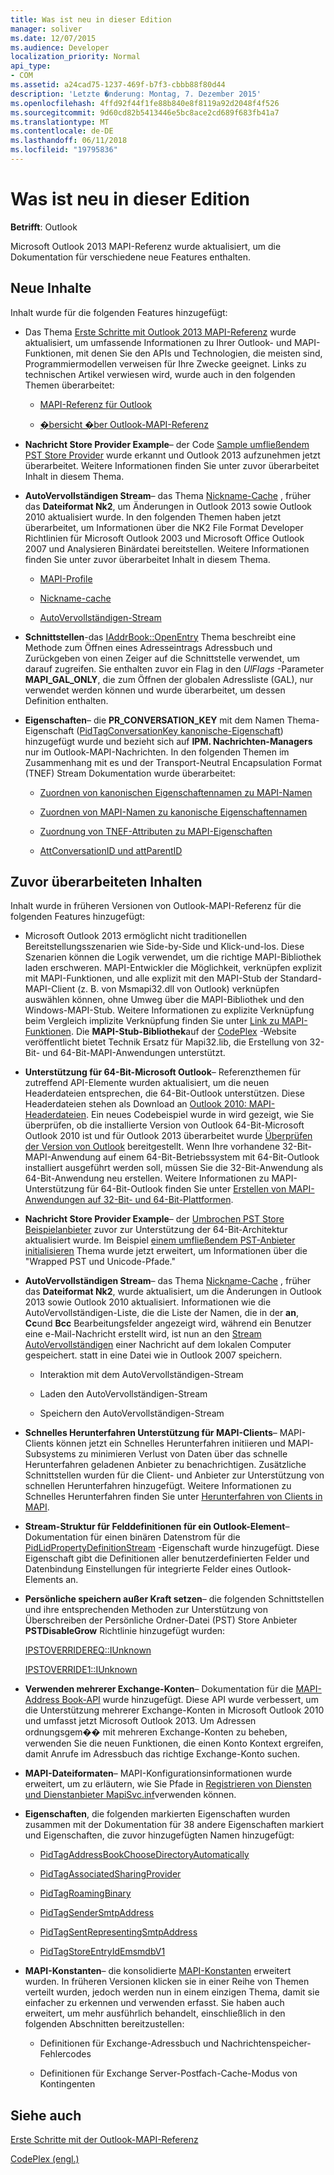 ```yaml
---
title: Was ist neu in dieser Edition
manager: soliver
ms.date: 12/07/2015
ms.audience: Developer
localization_priority: Normal
api_type:
- COM
ms.assetid: a24cad75-1237-469f-b7f3-cbbb88f80d44
description: 'Letzte �nderung: Montag, 7. Dezember 2015'
ms.openlocfilehash: 4ffd92f44f1fe88b840e8f8119a92d2048f4f526
ms.sourcegitcommit: 9d60cd82b5413446e5bc8ace2cd689f683fb41a7
ms.translationtype: MT
ms.contentlocale: de-DE
ms.lasthandoff: 06/11/2018
ms.locfileid: "19795836"
---
```

# <a name="whats-new-in-this-edition"></a>Was ist neu in dieser Edition

 
  
**Betrifft**: Outlook 
  
Microsoft Outlook 2013 MAPI-Referenz wurde aktualisiert, um die Dokumentation für verschiedene neue Features enthalten. 
  
## <a name="new-content"></a>Neue Inhalte

Inhalt wurde für die folgenden Features hinzugefügt:
  
- Das Thema [Erste Schritte mit Outlook 2013 MAPI-Referenz](getting-started-with-the-outlook-mapi-reference.md) wurde aktualisiert, um umfassende Informationen zu Ihrer Outlook- und MAPI-Funktionen, mit denen Sie den APIs und Technologien, die meisten sind, Programmiermodellen verweisen für Ihre Zwecke geeignet. Links zu technischen Artikel verwiesen wird, wurde auch in den folgenden Themen überarbeitet: 
    
  - [MAPI-Referenz für Outlook](outlook-mapi-reference.md)
    
  - [�bersicht �ber Outlook-MAPI-Referenz](outlook-mapi-reference-overview.md)
    
- **Nachricht Store Provider Example**– der Code [Sample umfließendem PST Store Provider](message-store-provider-sample.md) wurde erkannt und Outlook 2013 aufzunehmen jetzt überarbeitet. Weitere Informationen finden Sie unter zuvor überarbeitet Inhalt in diesem Thema. 
    
- **AutoVervollständigen Stream**– das Thema [Nickname-Cache](nickname-cache.md) , früher das **Dateiformat Nk2**, um Änderungen in Outlook 2013 sowie Outlook 2010 aktualisiert wurde. In den folgenden Themen haben jetzt überarbeitet, um Informationen über die NK2 File Format Developer Richtlinien für Microsoft Outlook 2003 und Microsoft Office Outlook 2007 und Analysieren Binärdatei bereitstellen. Weitere Informationen finden Sie unter zuvor überarbeitet Inhalt in diesem Thema.
    
  - [MAPI-Profile](mapi-profiles.md)
    
  - [Nickname-cache](nickname-cache.md)
    
  - [AutoVervollständigen-Stream](autocomplete-stream.md)
    
- **Schnittstellen**-das [IAddrBook::OpenEntry](iaddrbook-openentry.md) Thema beschreibt eine Methode zum Öffnen eines Adresseintrags Adressbuch und Zurückgeben von einen Zeiger auf die Schnittstelle verwendet, um darauf zugreifen. Sie enthalten zuvor ein Flag in den *UlFlags* -Parameter **MAPI_GAL_ONLY**, die zum Öffnen der globalen Adressliste (GAL), nur verwendet werden können und wurde überarbeitet, um dessen Definition enthalten.
    
- **Eigenschaften**– die **PR_CONVERSATION_KEY** mit dem Namen Thema-Eigenschaft ([PidTagConversationKey kanonische-Eigenschaft](pidtagconversationkey-canonical-property.md)) hinzugefügt wurde und bezieht sich auf **IPM. Nachrichten-Managers** nur im Outlook-MAPI-Nachrichten. In den folgenden Themen im Zusammenhang mit es und der Transport-Neutral Encapsulation Format (TNEF) Stream Dokumentation wurde überarbeitet: 
    
  - [Zuordnen von kanonischen Eigenschaftennamen zu MAPI-Namen](mapping-canonical-property-names-to-mapi-names.md)
    
  - [Zuordnen von MAPI-Namen zu kanonische Eigenschaftennamen](mapping-mapi-names-to-canonical-property-names.md)
    
  - [Zuordnung von TNEF-Attributen zu MAPI-Eigenschaften](mapping-of-tnef-attributes-to-mapi-properties.md)
    
  - [AttConversationID und attParentID](attconversationid-and-attparentid.md)
    
## <a name="previously-revised-content"></a>Zuvor überarbeiteten Inhalten

Inhalt wurde in früheren Versionen von Outlook-MAPI-Referenz für die folgenden Features hinzugefügt:
  
- Microsoft Outlook 2013 ermöglicht nicht traditionellen Bereitstellungsszenarien wie Side-by-Side und Klick-und-los. Diese Szenarien können die Logik verwendet, um die richtige MAPI-Bibliothek laden erschweren. MAPI-Entwickler die Möglichkeit, verknüpfen explizit mit MAPI-Funktionen, und alle explizit mit den MAPI-Stub der Standard-MAPI-Client (z. B. von Msmapi32.dll von Outlook) verknüpfen auswählen können, ohne Umweg über die MAPI-Bibliothek und den Windows-MAPI-Stub. Weitere Informationen zu explizite Verknüpfung beim Vergleich implizite Verknüpfung finden Sie unter [Link zu MAPI-Funktionen](how-to-link-to-mapi-functions.md). Die **MAPI-Stub-Bibliothek**auf der [CodePlex](http://mapistublibrary.codeplex.com/) -Website veröffentlicht bietet Technik Ersatz für Mapi32.lib, die Erstellung von 32-Bit- und 64-Bit-MAPI-Anwendungen unterstützt. 
    
- **Unterstützung für 64-Bit-Microsoft Outlook**– Referenzthemen für zutreffend API-Elemente wurden aktualisiert, um die neuen Headerdateien entsprechen, die 64-Bit-Outlook unterstützen. Diese Headerdateien stehen als Download an [Outlook 2010: MAPI-Headerdateien](http://www.microsoft.com/downloads/details.aspx?FamilyID=f8d01fc8-f7b5-4228-baa3-817488a66db1). Ein neues Codebeispiel wurde in wird gezeigt, wie Sie überprüfen, ob die installierte Version von Outlook 64-Bit-Microsoft Outlook 2010 ist und für Outlook 2013 überarbeitet wurde [Überprüfen der Version von Outlook](how-to-check-the-version-of-outlook.md) bereitgestellt. Wenn Ihre vorhandene 32-Bit-MAPI-Anwendung auf einem 64-Bit-Betriebssystem mit 64-Bit-Outlook installiert ausgeführt werden soll, müssen Sie die 32-Bit-Anwendung als 64-Bit-Anwendung neu erstellen. Weitere Informationen zu MAPI-Unterstützung für 64-Bit-Outlook finden Sie unter [Erstellen von MAPI-Anwendungen auf 32-Bit- und 64-Bit-Plattformen](building-mapi-applications-on-32-bit-and-64-bit-platforms.md).
    
- **Nachricht Store Provider Example**– der [Umbrochen PST Store Beispielanbieter](message-store-provider-sample.md) zuvor zur Unterstützung der 64-Bit-Architektur aktualisiert wurde. Im Beispiel [einem umfließendem PST-Anbieter initialisieren](initializing-a-wrapped-pst-store-provider.md) Thema wurde jetzt erweitert, um Informationen über die "Wrapped PST und Unicode-Pfade." 
    
- **AutoVervollständigen Stream**– das Thema [Nickname-Cache](nickname-cache.md) , früher das **Dateiformat Nk2**, wurde aktualisiert, um die Änderungen in Outlook 2013 sowie Outlook 2010 aktualisiert. Informationen wie die AutoVervollständigen-Liste, die die Liste der Namen, die in der **an**, **Cc**und **Bcc** Bearbeitungsfelder angezeigt wird, während ein Benutzer eine e-Mail-Nachricht erstellt wird, ist nun an den [Stream AutoVervollständigen](autocomplete-stream.md) einer Nachricht auf dem lokalen Computer gespeichert. statt in eine Datei wie in Outlook 2007 speichern. 
    
  - Interaktion mit dem AutoVervollständigen-Stream
    
  - Laden den AutoVervollständigen-Stream
    
  - Speichern den AutoVervollständigen-Stream
    
- **Schnelles Herunterfahren Unterstützung für MAPI-Clients**– MAPI-Clients können jetzt ein Schnelles Herunterfahren initiieren und MAPI-Subsystems zu minimieren Verlust von Daten über das schnelle Herunterfahren geladenen Anbieter zu benachrichtigen. Zusätzliche Schnittstellen wurden für die Client- und Anbieter zur Unterstützung von schnellen Herunterfahren hinzugefügt. Weitere Informationen zu Schnelles Herunterfahren finden Sie unter [Herunterfahren von Clients in MAPI](client-shutdown-in-mapi.md).
    
- **Stream-Struktur für Felddefinitionen für ein Outlook-Element**– Dokumentation für einen binären Datenstrom für die [PidLidPropertyDefinitionStream](pidlidpropertydefinitionstream-canonical-property.md) -Eigenschaft wurde hinzugefügt. Diese Eigenschaft gibt die Definitionen aller benutzerdefinierten Felder und Datenbindung Einstellungen für integrierte Felder eines Outlook-Elements an. 
    
- **Persönliche speichern außer Kraft setzen**– die folgenden Schnittstellen und ihre entsprechenden Methoden zur Unterstützung von Überschreiben der Persönliche Ordner-Datei (PST) Store Anbieter **PSTDisableGrow** Richtlinie hinzugefügt wurden: 
    
    [IPSTOVERRIDEREQ::IUnknown](ipstoverridereqiunknown.md)
    
    [IPSTOVERRIDE1::IUnknown](ipstoverride1iunknown.md)
    
- **Verwenden mehrerer Exchange-Konten**– Dokumentation für die [MAPI-Address Book-API](using-multiple-exchange-accounts.md) wurde hinzugefügt. Diese API wurde verbessert, um die Unterstützung mehrerer Exchange-Konten in Microsoft Outlook 2010 und umfasst jetzt Microsoft Outlook 2013. Um Adressen ordnungsgem�� mit mehreren Exchange-Konten zu beheben, verwenden Sie die neuen Funktionen, die einen Konto Kontext ergreifen, damit Anrufe im Adressbuch das richtige Exchange-Konto suchen. 
    
- **MAPI-Dateiformaten**– MAPI-Konfigurationsinformationen wurde erweitert, um zu erläutern, wie Sie Pfade in [Registrieren von Diensten und Dienstanbieter MapiSvc.inf](registering-services-and-service-providers-in-mapisvc-inf.md)verwenden können.
    
- **Eigenschaften**, die folgenden markierten Eigenschaften wurden zusammen mit der Dokumentation für 38 andere Eigenschaften markiert und Eigenschaften, die zuvor hinzugefügten Namen hinzugefügt:
    
  - [PidTagAddressBookChooseDirectoryAutomatically](pidtagaddressbookchoosedirectoryautomatically-canonical-property.md)
    
  - [PidTagAssociatedSharingProvider](pidtagassociatedsharingprovider-canonical-property.md)
    
  - [PidTagRoamingBinary](pidtagroamingbinary-canonical-property.md)
    
  - [PidTagSenderSmtpAddress](pidtagsendersmtpaddress-canonical-property.md)
    
  - [PidTagSentRepresentingSmtpAddress](pidtagsentrepresentingsmtpaddress-canonical-property.md)
    
  - [PidTagStoreEntryIdEmsmdbV1](pidtagstoreentryidemsmdbv1-canonical-property.md)
    
- **MAPI-Konstanten**– die konsolidierte [MAPI-Konstanten](mapi-constants.md) erweitert wurden. In früheren Versionen klicken sie in einer Reihe von Themen verteilt wurden, jedoch werden nun in einem einzigen Thema, damit sie einfacher zu erkennen und verwenden erfasst. Sie haben auch erweitert, um mehr ausführlich behandelt, einschließlich in den folgenden Abschnitten bereitzustellen: 
    
  - Definitionen für Exchange-Adressbuch und Nachrichtenspeicher-Fehlercodes
    
  - Definitionen für Exchange Server-Postfach-Cache-Modus von Kontingenten
    
## <a name="see-also"></a>Siehe auch



[Erste Schritte mit der Outlook-MAPI-Referenz](getting-started-with-the-outlook-mapi-reference.md)
  
[CodePlex (engl.)](http://mapistublibrary.codeplex.com/)

